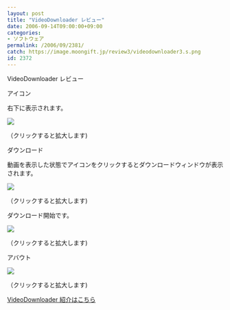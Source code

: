 ```yaml
---
layout: post
title: "VideoDownloader レビュー"
date: 2006-09-14T09:00:00+09:00
categories:
- ソフトウェア
permalink: /2006/09/2381/
catch: https://image.moongift.jp/review3/videodownloader3.s.png
id: 2372
---
```

VideoDownloader レビュー  
<!--more-->

アイコン

  

右下に表示されます。

  

[![](https://image.moongift.jp/review3/videodownloader1.s.png)](https://image.moongift.jp/review3/videodownloader1.png)  
  
（クリックすると拡大します)

  

ダウンロード

  

動画を表示した状態でアイコンをクリックするとダウンロードウィンドウが表示されます。

  

[![](https://image.moongift.jp/review3/videodownloader2.s.png)](https://image.moongift.jp/review3/videodownloader2.png)  
  
（クリックすると拡大します)

  

ダウンロード開始です。

  

[![](https://image.moongift.jp/review3/videodownloader3.s.png)](https://image.moongift.jp/review3/videodownloader3.png)  
  
（クリックすると拡大します)

  

アバウト

  

[![](https://image.moongift.jp/review3/videodownloader4.s.png)](https://image.moongift.jp/review3/videodownloader4.png)  
  
（クリックすると拡大します)

  

[VideoDownloader 紹介はこちら](http://fw.moongift.jp/intro/i-2380.html)

